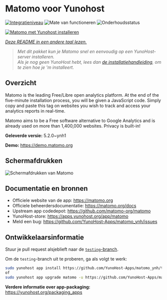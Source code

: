 <!--
NB: Deze README is automatisch gegenereerd door <https://github.com/YunoHost/apps/tree/master/tools/readme_generator>
Hij mag NIET handmatig aangepast worden.
-->

# Matomo voor Yunohost

[![Integratieniveau](https://apps.yunohost.org/badge/integration/matomo)](https://ci-apps.yunohost.org/ci/apps/matomo/)
![Mate van functioneren](https://apps.yunohost.org/badge/state/matomo)
![Onderhoudsstatus](https://apps.yunohost.org/badge/maintained/matomo)

[![Matomo met Yunohost installeren](https://install-app.yunohost.org/install-with-yunohost.svg)](https://install-app.yunohost.org/?app=matomo)

*[Deze README in een andere taal lezen.](./ALL_README.md)*

> *Met dit pakket kun je Matomo snel en eenvoudig op een YunoHost-server installeren.*  
> *Als je nog geen YunoHost hebt, lees dan [de installatiehandleiding](https://yunohost.org/install), om te zien hoe je 'm installeert.*

## Overzicht

Matomo is the leading Free/Libre open analytics platform. At the end of the five-minute installation process, you will be given a JavaScript code. Simply copy and paste this tag on websites you wish to track and access your analytics reports in real-time.

Matomo aims to be a Free software alternative to Google Analytics and is already used on more than 1,400,000 websites. Privacy is built-in!


**Geleverde versie:** 5.2.0~ynh1

**Demo:** <https://demo.matomo.org>

## Schermafdrukken

![Schermafdrukken van Matomo](./doc/screenshots/screenshot.png)

## Documentatie en bronnen

- Officiele website van de app: <https://matomo.org>
- Officiele beheerdersdocumentatie: <https://matomo.org/docs>
- Upstream app codedepot: <https://github.com/matomo-org/matomo>
- YunoHost-store: <https://apps.yunohost.org/app/matomo>
- Meld een bug: <https://github.com/YunoHost-Apps/matomo_ynh/issues>

## Ontwikkelaarsinformatie

Stuur je pull request alsjeblieft naar de [`testing`-branch](https://github.com/YunoHost-Apps/matomo_ynh/tree/testing).

Om de `testing`-branch uit te proberen, ga als volgt te werk:

```bash
sudo yunohost app install https://github.com/YunoHost-Apps/matomo_ynh/tree/testing --debug
of
sudo yunohost app upgrade matomo -u https://github.com/YunoHost-Apps/matomo_ynh/tree/testing --debug
```

**Verdere informatie over app-packaging:** <https://yunohost.org/packaging_apps>
